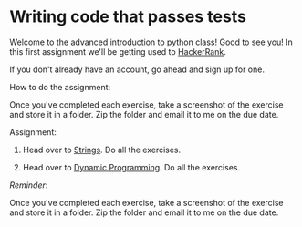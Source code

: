 # Writing code that passes tests

Welcome to the advanced introduction to python class!  Good to see you!  In this first assignment we'll be getting used to [HackerRank](https://www.hackerrank.com/).

If you don't already have an account, go ahead and sign up for one.

How to do the assignment:

Once you've completed each exercise, take a screenshot of the exercise and store it in a folder.  Zip the folder and email it to me on the due date.

Assignment:

1. Head over to [Strings](https://www.hackerrank.com/domains/algorithms/strings).  Do all the exercises.

2. Head over to [Dynamic Programming](https://www.hackerrank.com/domains/algorithms/dynamic-programming). Do all the exercises.    


*Reminder*: 

Once you've completed each exercise, take a screenshot of the exercise and store it in a folder.  Zip the folder and email it to me on the due date.
